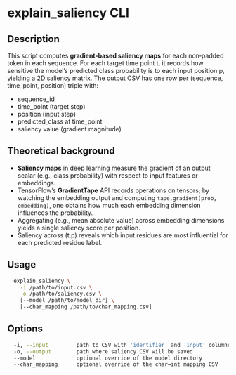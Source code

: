 # explain_saliency CLI

## Description

This script computes **gradient‐based saliency maps** for each non‐padded token in each sequence. For each target time point t, it records how sensitive the model’s predicted class probability is to each input position p, yielding a 2D saliency matrix. The output CSV has one row per (sequence, time_point, position) triple with:

- sequence_id  
- time_point (target step)  
- position (input step)  
- predicted_class at time_point  
- saliency value (gradient magnitude)

## Theoretical background

- **Saliency maps** in deep learning measure the gradient of an output scalar (e.g., class probability) with respect to input features or embeddings.  
- TensorFlow’s **GradientTape** API records operations on tensors; by watching the embedding output and computing `tape.gradient(prob, embedding)`, one obtains how much each embedding dimension influences the probability.  
- Aggregating (e.g., mean absolute value) across embedding dimensions yields a single saliency score per position.  
- Saliency across (t,p) reveals which input residues are most influential for each predicted residue label.

## Usage

```bash
  explain_saliency \
    -i /path/to/input.csv \
    -o /path/to/saliency.csv \
    [--model /path/to/model_dir] \
    [--char_mapping /path/to/char_mapping.csv]
```

## Options

```bash
  -i, --input         path to CSV with 'identifier' and 'input' columns  
  -o, --output        path where saliency CSV will be saved  
  --model             optional override of the model directory  
  --char_mapping      optional override of the char→int mapping CSV  
```